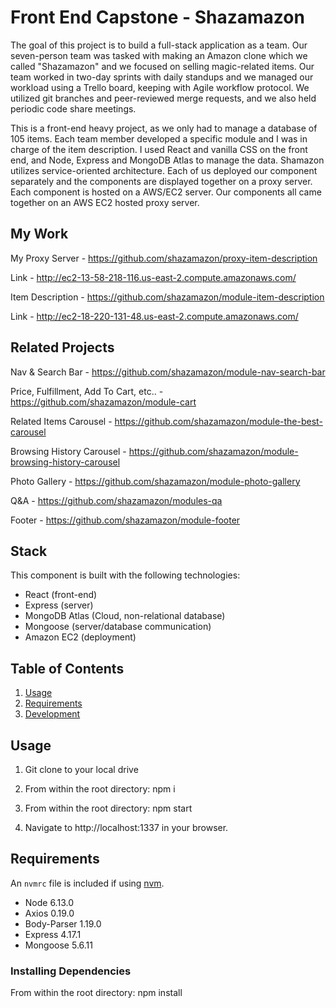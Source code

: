 # Front End Capstone - Shazamazon

The goal of this project is to build a full-stack application as a team.  Our seven-person team was tasked with making an Amazon clone which we called "Shazamazon" and we focused on selling magic-related items.  Our team worked in two-day sprints with daily standups and we managed our workload using a Trello board, keeping with Agile workflow protocol.  We utilized git branches and peer-reviewed merge requests, and we also held periodic code share meetings.

This is a front-end heavy project, as we only had to manage a database of 105 items.  Each team member developed a specific module and I was in charge of the item description.  I used React and vanilla CSS on the front end, and Node, Express and MongoDB Atlas to manage the data. Shamazon utilizes service-oriented architecture.  Each of us deployed our component separately and the components are displayed together on a proxy server.  Each component is hosted on a AWS/EC2 server.  Our components all came together on an AWS EC2 hosted proxy server.


## My Work

My Proxy Server - https://github.com/shazamazon/proxy-item-description

Link - http://ec2-13-58-218-116.us-east-2.compute.amazonaws.com/

Item Description - https://github.com/shazamazon/module-item-description

Link - http://ec2-18-220-131-48.us-east-2.compute.amazonaws.com/


## Related Projects

Nav & Search Bar - https://github.com/shazamazon/module-nav-search-bar

Price, Fulfillment, Add To Cart, etc.. - https://github.com/shazamazon/module-cart

Related Items Carousel - https://github.com/shazamazon/module-the-best-carousel

Browsing History Carousel - https://github.com/shazamazon/module-browsing-history-carousel

Photo Gallery - https://github.com/shazamazon/module-photo-gallery

Q&A - https://github.com/shazamazon/modules-qa

Footer - https://github.com/shazamazon/module-footer

## Stack

This component is built with the following technologies:

  - React (front-end)
  - Express (server)
  - MongoDB Atlas (Cloud, non-relational database)
  - Mongoose (server/database communication)
  - Amazon EC2 (deployment)

## Table of Contents

1. [Usage](#Usage)
1. [Requirements](#requirements)
1. [Development](#development)

## Usage

1. Git clone to your local drive

2. From within the root directory:
  npm i

3. From within the root directory:
  npm start

4. Navigate to http://localhost:1337 in your browser.

## Requirements

An `nvmrc` file is included if using [nvm](https://github.com/creationix/nvm).

- Node 6.13.0
- Axios 0.19.0
- Body-Parser 1.19.0
- Express 4.17.1
- Mongoose 5.6.11

### Installing Dependencies

From within the root directory:
npm install


